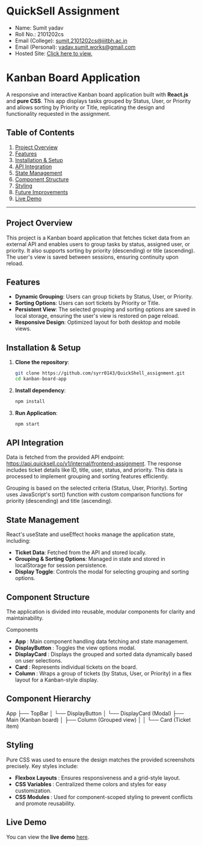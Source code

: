 # QuickSell Assignment

- Name: Sumit yadav
- Roll No.: 2101202cs
- Email (College): sumit.2101202cs@iiitbh.ac.in
- Email (Personal): yadav.sumit.works@gmail.com
- Hosted Site: [Click here to view.](https://quick-shell-assignment-alpha.vercel.app/)

# Kanban Board Application

A responsive and interactive Kanban board application built with **React.js** and **pure CSS**. This app displays tasks grouped by Status, User, or Priority and allows sorting by Priority or Title, replicating the design and functionality requested in the assignment.

## Table of Contents

1. [Project Overview](#project-overview)
2. [Features](#features)
3. [Installation & Setup](#installation--setup)
4. [API Integration](#api-integration)
5. [State Management](#state-management)
6. [Component Structure](#component-structure)
7. [Styling](#styling)
8. [Future Improvements](#future-improvements)
9. [Live Demo](#live-demo)

---

## Project Overview

This project is a Kanban board application that fetches ticket data from an external API and enables users to group tasks by status, assigned user, or priority. It also supports sorting by priority (descending) or title (ascending). The user's view is saved between sessions, ensuring continuity upon reload.

## Features

- **Dynamic Grouping**: Users can group tickets by Status, User, or Priority.
- **Sorting Options**: Users can sort tickets by Priority or Title.
- **Persistent View**: The selected grouping and sorting options are saved in local storage, ensuring the user's view is restored on page reload.
- **Responsive Design**: Optimized layout for both desktop and mobile views.

## Installation & Setup

1. **Clone the repository**:

   ```bash
   git clone https://github.com/syrr0143/QuickShell_assignment.git
   cd kanban-board-app
   ```

2. **Install dependency**:
   ```bash
   npm install
   ```
3. **Run Application**:

   ```bash
   npm start

   ```

## API Integration

Data is fetched from the provided API endpoint: https://api.quicksell.co/v1/internal/frontend-assignment. The response includes ticket details like ID, title, user, status, and priority. This data is processed to implement grouping and sorting features efficiently.

Grouping is based on the selected criteria (Status, User, Priority).
Sorting uses JavaScript's sort() function with custom comparison functions for priority (descending) and title (ascending).

## State Management

React's useState and useEffect hooks manage the application state, including:

- <strong>Ticket Data</strong>: Fetched from the API and stored locally.
- <strong>Grouping & Sorting Options</strong>: Managed in state and stored in localStorage for session persistence.
- <strong>Display Toggle</strong>: Controls the modal for selecting grouping and sorting options.

## Component Structure

The application is divided into reusable, modular components for clarity and maintainability.

Components

- <strong>App </strong>: Main component handling data fetching and state management.
- <strong>DisplayButton </strong>: Toggles the view options modal.
- <strong>DisplayCard </strong>: Displays the grouped and sorted data dynamically based on user selections.
- <strong>Card </strong>: Represents individual tickets on the board.
- <strong>Column </strong>: Wraps a group of tickets (by Status, User, or Priority) in a flex layout for a Kanban-style display.

## Component Hierarchy

App
├── TopBar
│ └── DisplayButton
│ └── DisplayCard (Modal)
├── Main (Kanban board)
│ ├── Column (Grouped view)
│ │ └── Card (Ticket item)

## Styling

Pure CSS was used to ensure the design matches the provided screenshots precisely. Key styles include:

- <strong>Flexbox Layouts </strong>: Ensures responsiveness and a grid-style layout.
- <strong>CSS Variables </strong>: Centralized theme colors and styles for easy customization.
- <strong>CSS Modules </strong>: Used for component-scoped styling to prevent conflicts and promote reusability.

## Live Demo

You can view the **live demo** [here](https://quick-shell-assignment-alpha.vercel.app/).
